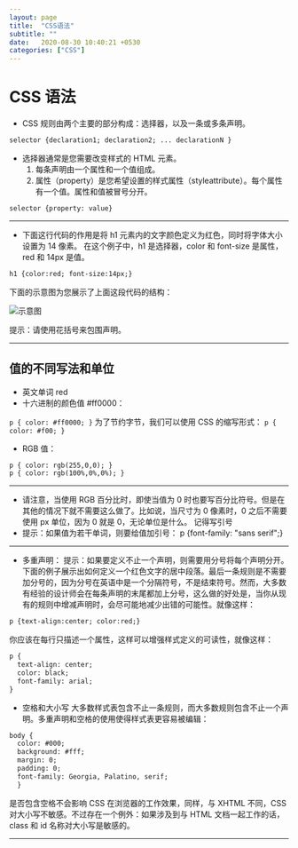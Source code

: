 ```yaml
---
layout: page
title:  "CSS语法"
subtitle: ""
date:   2020-08-30 10:40:21 +0530
categories: ["CSS"]
---
```


# CSS 语法

- CSS 规则由两个主要的部分构成：选择器，以及一条或多条声明。

```html
selector {declaration1; declaration2; ... declarationN }
```

- 选择器通常是您需要改变样式的 HTML 元素。
    1. 每条声明由一个属性和一个值组成。
    2. 属性（property）是您希望设置的样式属性（styleattribute）。每个属性有一个值。属性和值被冒号分开。


```html
selector {property: value}
```
---

- 下面这行代码的作用是将 h1 元素内的文字颜色定义为红色，同时将字体大小设置为 14 像素。
在这个例子中，h1 是选择器，color 和 font-size 是属性，red 和 14px 是值。

```html
h1 {color:red; font-size:14px;}
```

下面的示意图为您展示了上面这段代码的结构：

![示意图](https://www.w3school.com.cn/i/ct_css_selector.gif)

提示：请使用花括号来包围声明。

---

## 值的不同写法和单位

- 英文单词 red
- 十六进制的颜色值 #ff0000：

```p { color: #ff0000; }```
为了节约字节，我们可以使用 CSS 的缩写形式：
```p { color: #f00; }```
- RGB 值：

```html
p { color: rgb(255,0,0); }
p { color: rgb(100%,0%,0%); }
```
---

- 请注意，当使用 RGB 百分比时，即使当值为 0 时也要写百分比符号。但是在其他的情况下就不需要这么做了。比如说，当尺寸为 0 像素时，0 之后不需要使用 px 单位，因为 0 就是 0，无论单位是什么。
记得写引号
- 提示：如果值为若干单词，则要给值加引号：
p {font-family: "sans serif";}

---

- 多重声明：
提示：如果要定义不止一个声明，则需要用分号将每个声明分开。
下面的例子展示出如何定义一个红色文字的居中段落。最后一条规则是不需要加分号的，因为分号在英语中是一个分隔符号，不是结束符号。然而，大多数有经验的设计师会在每条声明的末尾都加上分号，这么做的好处是，当你从现有的规则中增减声明时，会尽可能地减少出错的可能性。就像这样：

```html
p {text-align:center; color:red;}
 ```

你应该在每行只描述一个属性，这样可以增强样式定义的可读性，就像这样：

```html
p {
  text-align: center;
  color: black;
  font-family: arial;
}
```

- 空格和大小写
大多数样式表包含不止一条规则，而大多数规则包含不止一个声明。多重声明和空格的使用使得样式表更容易被编辑：

```html
body {
  color: #000;
  background: #fff;
  margin: 0;
  padding: 0;
  font-family: Georgia, Palatino, serif;
  }
  ```

是否包含空格不会影响 CSS 在浏览器的工作效果，同样，与 XHTML 不同，CSS 对大小写不敏感。不过存在一个例外：如果涉及到与 HTML 文档一起工作的话，class 和 id 名称对大小写是敏感的。

---
